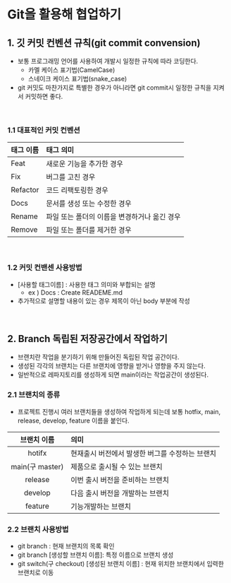 # Git을 활용해 협업하기

## 1. 깃 커밋 컨벤션 규칙(git commit convension)

- 보통 프로그래밍 언어를 사용하여 개발시 일정한 규칙에 따라 코딩한다.
	- 카멜 케이스 표기법(CamelCase)
	- 스네이크 케이스 표기법(snake_case)
- git 커밋도 마찬가지로 특별한 경우가 아니라면 git commit시 일정한 규칙을 지켜서 커밋하면 좋다.

&nbsp;

### 1.1 대표적인 커밋 컨벤션

|태그 이름|태그 의미|
|:---|:---|
|Feat|새로운 기능을 추가한 경우|
|Fix|버그를 고친 경우|
|Refactor|코드 리팩토링한 경우|
|Docs|문서를 생성 또는 수정한 경우|
|Rename|파일 또는 폴더의 이름을 변경하거나 옮긴 경우|
|Remove|파일 또는 폴더를 제거한 경우|

&nbsp;

### 1.2 커밋 컨밴센 사용방법

- [사용할 태그이름] : 사용한 태그 의미와 부합되는 설명 
  - ex ) Docs : Create READEME.md 
- 추가적으로 설명할 내용이 있는 경우 제목이 아닌 body 부분에 작성

&nbsp;

## 2. Branch 독립된 저장공간에서 작업하기

- 브랜치란 작업을 분기하기 위해 만들어진 독립된 작업 공간이다.
- 생성된 각각의 브랜치는 다른 브랜치에 영향을 받거나 영향을 주지 않는다.
- 일반적으로 레파지토리를 생성하게 되면 main이라는 작업공간이 생성된다.

### 2.1 브랜치의 종류

- 프로젝트 진행시 여러 브랜치들을 생성하여 작업하게 되는데 보통 hotfix, main, release, develop, feature 이름을 붙인다.

|브랜치 이름|의미|
|:---:|:---|
|hotifx|현재출시 버전에서 발생한 버그를 수정하는 브랜치|
|main(구 master)|제품으로 출시될 수 있는 브랜치|
|release|이번 출시 버전을 준비하는 브랜치|
|develop|다음 출시 버전을 개발하는 브랜치|
|feature|기능개발하는 브랜치|

### 2.2 브랜치 사용방법

- git branch : 현재 브랜치의 목록 확인
- git branch [생성할 브랜치 이름]: 특정 이름으로 브랜치 생성
- git switch(구 checkout) [생성된 브랜치 이름] : 현재 위치한 브랜치에서 입력한 브랜치로 이동

